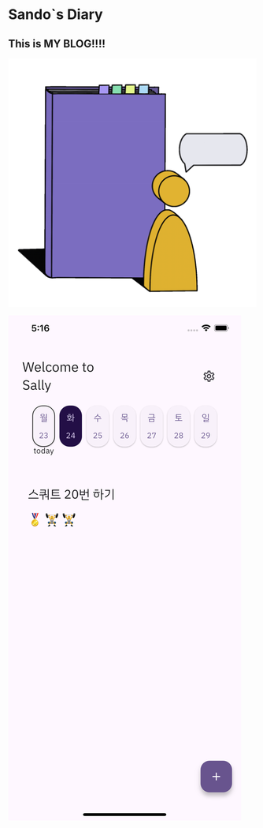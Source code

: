 # Sando`s Diary

## This is MY BLOG!!!!
![loading_animation.gif](..%2Fproject_images%2Fsando-diary%2Floading_animation.gif)

![iconhabit-ios-screenshot-1.png](..%2Fproject_images%2Ficonhabit-ios-screenshot-1.png)

